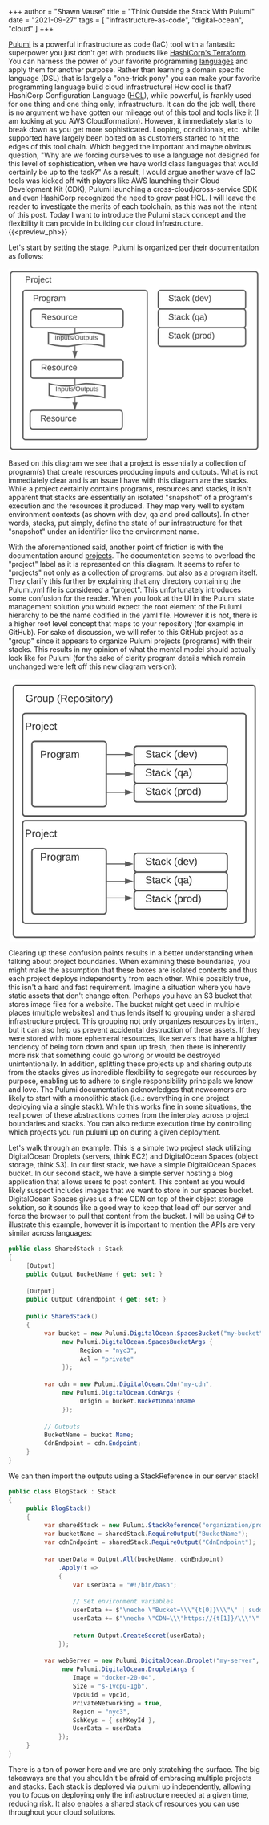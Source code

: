 +++
author = "Shawn Vause"
title = "Think Outside the Stack With Pulumi"
date = "2021-09-27"
tags = [
    "infrastructure-as-code",
    "digital-ocean",
    "cloud"
]
+++

<a href="https://www.pulumi.com/" title="Pulumi" target="_blank">Pulumi</a> is a powerful infrastructure as code (IaC) tool with a fantastic superpower you just don't get with products like <a href="https://www.terraform.io/" title="Terraform" target="_blank">HashiCorp's Terraform</a>. You can harness the power of your favorite programming <a href="https://www.pulumi.com/docs/intro/languages/" title="Pulumi Languages" target="_blank">languages</a> and apply them for another purpose. Rather than learning a domain specific language (DSL) that is largely a "one-trick pony" you can make your favorite programming language build cloud infrastructure! How cool is that? HashiCorp Configuration Language (<a href="https://www.terraform.io/docs/language/syntax/configuration.html" title="HCL Syntax" target="_blank">HCL</a>), while powerful, is frankly used for one thing and one thing only, infrastructure. It can do the job well, there is no argument we have gotten our mileage out of this tool and tools like it (I am looking at you AWS Cloudformation). However, it immediately starts to break down as you get more sophisticated. Looping, conditionals, etc. while supported have largely been bolted on as customers started to hit the edges of this tool chain. Which begged the important and maybe obvious question, "Why are we forcing ourselves to use a language not designed for this level of sophistication, when we have world class languages that would certainly be up to the task?" As a result, I would argue another wave of IaC tools was kicked off with players like AWS launching their Cloud Development Kit (CDK), Pulumi launching a cross-cloud/cross-service SDK and even HashiCorp recognized the need to grow past HCL. I will leave the reader to investigate the merits of each toolchain, as this was not the intent of this post. Today I want to introduce the Pulumi stack concept and the flexibility it can provide in building our cloud infrastructure.
{{<preview_ph>}}

Let's start by setting the stage. Pulumi is organized per their <a href="https://www.pulumi.com/docs/intro/concepts/" title="Pulumi Architecture" target="_blank">documentation</a> as follows:
<br/><br/>
<img src="pulumi-arch.png" alt="Pulumi Architecture" style="display: block; margin: 0 auto" />

Based on this diagram we see that a project is essentially a collection of program(s) that create resources producing inputs and outputs. What is not immediately clear and is an issue I have with this diagram are the stacks. While a project certainly contains programs, resources and stacks, it isn't apparent that stacks are essentially an isolated "snapshot" of a program's execution and the resources it produced. They map very well to system environment contexts (as shown with dev, qa and prod callouts). In other words, stacks, put simply, define the state of our infrastructure for that "snapshot" under an identifier like the environment name. 

With the aforementioned said, another point of friction is with the documentation around <a href="https://www.pulumi.com/docs/intro/concepts/project/" title="Pulumi Projects" target="_blank">projects</a>. The documentation seems to overload the "project" label as it is represented on this diagram. It seems to refer to "projects" not only as a collection of programs, but also as a program itself. They clarify this further by explaining that any directory containing the ​Pulumi.yml file is considered a "project". This unfortunately introduces some confusion for the reader. When you look at the UI in the Pulumi state management solution you would expect the root element of the Pulumi hierarchy to be the name codified in the yaml file. However it is not, there is a higher root level concept that maps to your repository (for example in GitHub). For sake of discussion, we will refer to this GitHub project as a "group" since it appears to organize Pulumi projects (programs) with their stacks. This results in my opinion of what the mental model should actually look like for Pulumi (for the sake of clarity program details which remain unchanged were left off this new diagram version):
<br/><br/>
<img src="pulumi-actual.png" alt="Pulumi Actual Architecture" style="display: block; margin: 0 auto; length: 600px; width: 500px" />

Clearing up these confusion points results in a better understanding when talking about project boundaries. When examining these boundaries, you might make the assumption that these boxes are isolated contexts and thus each project deploys independently from each other. While possibly true, this isn't a hard and fast requirement. Imagine a situation where you have static assets that don't change often. Perhaps you have an S3 bucket that stores image files for a website. The bucket might get used in multiple places (multiple websites) and thus lends itself to grouping under a shared infrastructure project. This grouping not only organizes resources by intent, but it can also help us prevent accidental destruction of these assets. If they were stored with more ephemeral resources, like servers that have a higher tendency of being torn down and spun up fresh, then there is inherently more risk that something could go wrong or would be destroyed unintentionally. In addition, splitting these projects up and sharing outputs from the stacks gives us incredible flexibility to segregate our resources by purpose, enabling us to adhere to single responsibility principals we know and love. The Pulumi documentation acknowledges that newcomers are likely to start with a monolithic stack (i.e.: everything in one project deploying via a single stack). While this works fine in some situations, the real power of these abstractions comes from the interplay across project boundaries and stacks. You can also reduce execution time by controlling which projects you run ​pulumi up​ on during a given deployment.

Let's walk through an example. This is a simple two project stack utilizing DigitalOcean Droplets (servers, think EC2) and DigitalOcean Spaces (object storage, think S3). In our first stack, we have a simple DigitalOcean Spaces bucket. In our second stack, we have a simple server hosting a blog application that allows users to post content. This content as you would likely suspect includes images that we want to store in our spaces bucket. DigitalOcean Spaces gives us a free CDN on top of their object storage solution, so it sounds like a good way to keep that load off our server and force the browser to pull that content from the bucket. I will be using C# to illustrate this example, however it is important to mention the APIs are very similar across languages:

```csharp
public class SharedStack : Stack
{
     [Output]​
     public Output BucketName { get; set; }

     [Output]
     public Output CdnEndpoint { get; set; }
​
     public SharedStack()
     {
          var bucket = new Pulumi.DigitalOcean.SpacesBucket("my-bucket", 
               new Pulumi.DigitalOcean.SpacesBucketArgs {
                    Region = "nyc3",
                    Acl = "private"​
​               });

          var cdn = new Pulumi.DigitalOcean.Cdn("my-cdn", 
               new Pulumi.DigitalOcean.CdnArgs​ {
                    Origin = bucket.BucketDomainName​
               });​
​
          // Outputs​
          BucketName = bucket.Name;
          CdnEndpoint = cdn.Endpoint;​​
     }​
}
```

We can then import the outputs using a StackReference in our server stack!

```csharp
public class BlogStack : Stack
{
​     public BlogStack()
     {
          var sharedStack = new Pulumi.StackReference("organization/project/environment");​
          var bucketName = sharedStack.RequireOutput("BucketName");
          var cdnEndpoint = sharedStack.RequireOutput("CdnEndpoint");

          var userData = Output.All(bucketName, cdnEndpoint)
              .Apply(t =>
              {
                  var userData = "#!/bin/bash";

                  // Set environment variables
                  userData += $"\necho \"Bucket=\\\"{t[0]}\\\"\" | sudo tee -a /etc/environment";
                  userData += $"\necho \"CDN=\\\"https://{t[1]}/\\\"\" | sudo tee -a /etc/environment";

                  return Output.CreateSecret(userData);
              });

          var webServer = new Pulumi.DigitalOcean.Droplet("my-server", 
               new Pulumi.DigitalOcean.DropletArgs {
                  Image = "docker-20-04",
                  Size = "s-1vcpu-1gb",
                  VpcUuid = vpcId,
                  PrivateNetworking = true,
                  Region = "nyc3",
                  SshKeys = { sshKeyId },
                  UserData = userData
              });
     }​
}​
```

There is a ton of power here and we are only stratching the surface. The big takeaways are that you shouldn't be afraid of embracing multiple projects and stacks. Each stack is deployed via pulumi up independently, allowing you to focus on deploying only the infrastructure needed at a given time, reducing risk. It also enables a shared stack of resources you can use throughout your cloud solutions.
